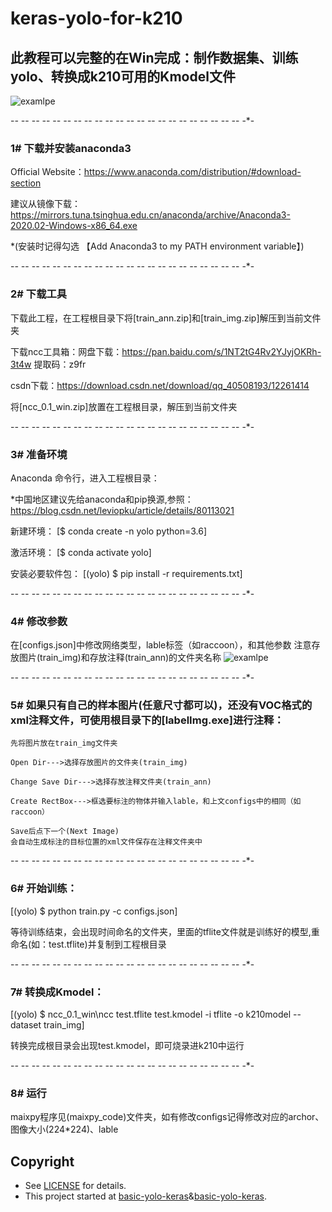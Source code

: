 # keras-yolo-for-k210
## 此教程可以完整的在Win完成：制作数据集、训练yolo、转换成k210可用的Kmodel文件
![examlpe](https://github.com/TonyZ1Min/yolo-for-k210/blob/master/example.png)  


-*- -*- -*- -*- -*- -*- -*- -*- -*- -*- -*- -*- -*- -*- -*- -*- -*- -*- -*- -*- -*- -*- -*- 

### 1# 下载并安装anaconda3
   Official Website：https://www.anaconda.com/distribution/#download-section
   
   建议从镜像下载：https://mirrors.tuna.tsinghua.edu.cn/anaconda/archive/Anaconda3-2020.02-Windows-x86_64.exe 
   
   *(安装时记得勾选 【Add Anaconda3 to my PATH environment variable】)
   
   
   
-*- -*- -*- -*- -*- -*- -*- -*- -*- -*- -*- -*- -*- -*- -*- -*- -*- -*- -*- -*- -*- -*- -*- 

### 2# 下载工具 
   下载此工程，在工程根目录下将[train_ann.zip]和[train_img.zip]解压到当前文件夹

   下载ncc工具箱：网盘下载：https://pan.baidu.com/s/1NT2tG4Rv2YJyjOKRh-3t4w  提取码：z9fr
   
   csdn下载：https://download.csdn.net/download/qq_40508193/12261414
   
   将[ncc_0.1_win.zip]放置在工程根目录，解压到当前文件夹
        
-*- -*- -*- -*- -*- -*- -*- -*- -*- -*- -*- -*- -*- -*- -*- -*- -*- -*- -*- -*- -*- -*- -*- 

### 3# 准备环境 

   Anaconda 命令行，进入工程根目录：
   
   *中国地区建议先给anaconda和pip换源,参照：https://blog.csdn.net/leviopku/article/details/80113021
   
   新建环境： 
   [$ conda create -n yolo python=3.6]
   
   激活环境： 
   [$ conda activate yolo]
   
   安装必要软件包： 
   [(yolo) $ pip install -r requirements.txt]
      
-*- -*- -*- -*- -*- -*- -*- -*- -*- -*- -*- -*- -*- -*- -*- -*- -*- -*- -*- -*- -*- -*- -*- 


### 4# 修改参数
   在[configs.json]中修改网络类型，lable标签（如raccoon），和其他参数 注意存放图片(train_img)和存放注释(train_ann)的文件夹名称
   ![examlpe](https://github.com/TonyZ1Min/yolo-for-k210/blob/master/cfg.png)
   
-*- -*- -*- -*- -*- -*- -*- -*- -*- -*- -*- -*- -*- -*- -*- -*- -*- -*- -*- -*- -*- -*- -*- 

 
### 5# 如果只有自己的样本图片(任意尺寸都可以)，还没有VOC格式的xml注释文件，可使用根目录下的[labelImg.exe]进行注释：

    先将图片放在train_img文件夹
    
    Open Dir--->选择存放图片的文件夹(train_img) 
    
    Change Save Dir--->选择存放注释文件夹(train_ann)
    
    Create RectBox--->框选要标注的物体并输入lable，和上文configs中的相同（如raccoon）
    
    Save后点下一个(Next Image)
    会自动生成标注的目标位置的xml文件保存在注释文件夹中
   
-*- -*- -*- -*- -*- -*- -*- -*- -*- -*- -*- -*- -*- -*- -*- -*- -*- -*- -*- -*- -*- -*- -*- 

 
### 6# 开始训练：
   [(yolo) $ python train.py -c configs.json]   

   等待训练结束，会出现时间命名的文件夹，里面的tflite文件就是训练好的模型,重命名(如：test.tflite)并复制到工程根目录
   
-*- -*- -*- -*- -*- -*- -*- -*- -*- -*- -*- -*- -*- -*- -*- -*- -*- -*- -*- -*- -*- -*- -*- 

    
### 7# 转换成Kmodel：
   [(yolo) $ ncc_0.1_win\ncc test.tflite test.kmodel -i tflite -o k210model --dataset train_img]

   转换完成根目录会出现test.kmodel，即可烧录进k210中运行
   
-*- -*- -*- -*- -*- -*- -*- -*- -*- -*- -*- -*- -*- -*- -*- -*- -*- -*- -*- -*- -*- -*- -*- 

   
### 8# 运行
   maixpy程序见(maixpy_code)文件夹，如有修改configs记得修改对应的archor、图像大小(224*224)、lable

## Copyright

* See [LICENSE](LICENSE) for details.
* This project started at [basic-yolo-keras](https://github.com/experiencor/basic-yolo-keras)&[basic-yolo-keras](https://github.com/experiencor/basic-yolo-keras).    
